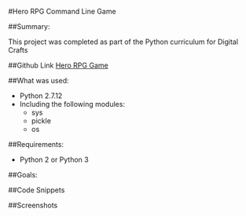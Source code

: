 #Hero RPG Command Line Game

##Summary:

This project was completed as part of the Python curriculum for Digital Crafts

##Github Link
[Hero RPG Game](https://github.com/jesslynlandgren/herorpg)

##What was used:
* Python 2.7.12
* Including the following modules:
  - sys
  - pickle
  - os

##Requirements:
* Python 2 or Python 3

##Goals:


##Code Snippets


##Screenshots
